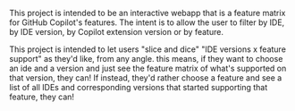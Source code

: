 This project is intended to be an interactive webapp that is a feature matrix for GitHub Copilot's features. The intent is to allow the user to filter by IDE, by IDE version, by Copilot extension version or by feature.

This project is intended to let users "slice and dice" "IDE versions x feature support" as they'd like, from any angle. this means, if they want to choose an ide and a version and just see the feature matrix of what's supported on that version, they can! If instead, they'd rather choose a feature and see a list of all IDEs and corresponding versions that started supporting that feature, they can!